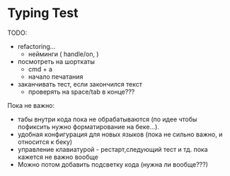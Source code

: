# Typing Test

TODO:

- refactoring...
  - нейминги ( handle/on, )
- посмотреть на шорткаты
  - cmd + a
  - начало печатания
- заканчивать тест, если закончился текст
  - проверять на space/tab в конце???

Пока не важно:

- табы внутри кода пока не обрабатываются (по идее чтобы пофиксить нужно форматирование на беке...).
- удобная конфигурация для новых языков (пока не сильно важно, и относится к беку)
- управление клавиатурой - рестарт,следующий тест и тд. пока кажется не важно вообще
- Можно потом добавить подсветку кода (нужна ли вообще???)
